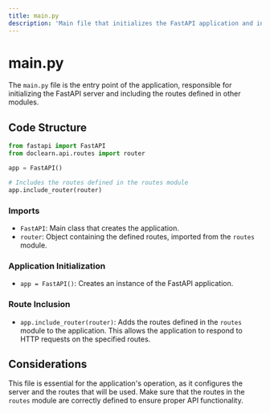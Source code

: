 ```yaml
---
title: main.py
description: 'Main file that initializes the FastAPI application and includes the defined routes.'
---
```


# main.py

The `main.py` file is the entry point of the application, responsible for initializing the FastAPI server and including the routes defined in other modules.

## Code Structure

```python
from fastapi import FastAPI
from doclearn.api.routes import router

app = FastAPI()

# Includes the routes defined in the routes module
app.include_router(router)
```



### Imports

- `FastAPI`: Main class that creates the application.
- `router`: Object containing the defined routes, imported from the `routes` module.

### Application Initialization

- `app = FastAPI()`: Creates an instance of the FastAPI application.

### Route Inclusion

- `app.include_router(router)`: Adds the routes defined in the `routes` module to the application. This allows the application to respond to HTTP requests on the specified routes.

## Considerations

This file is essential for the application's operation, as it configures the server and the routes that will be used. Make sure that the routes in the `routes` module are correctly defined to ensure proper API functionality.